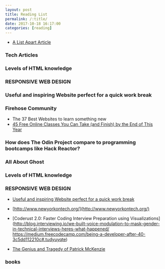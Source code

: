 ```yaml
---
layout: post
title: Reading List
permalink: /:title/
date: 2017-10-18 16:17:00
categories: [reading]
---
```



* [A List Apart Article](https://alistapart.com/articles)

### Tech Articles

### Levels of HTML knowledge

### RESPONSIVE WEB DESIGN

### Useful and inspiring Website perfect for a quick work break

### Firehose Community
- The 37 Best Websites to learn something new
- [45 Free Online Classes You Can Take (and Finish) by the End of This Year](https://www.themuse.com/advice/13-cheap-or-free-online-classes-you-can-take-to-boost-your-digital-skills)

### How does The Odin Project compare to programming bootcamps like Hack Reactor?

### All About Ghost

### Levels of HTML knowledge

### RESPONSIVE WEB DESIGN

- [Useful and inspiring Website perfect for a quick work break](https://devchat.tv/freelancers/155-fs-creating-a-successful-saas-proposal-business-with-nathan-powell)

- [http://www.newyorkontech.org/](http://www.newyorkontech.org/)

- [Coderust 2.0: Faster Coding Interview Preparation using Visualizations](http://blog.interviewing.io/we-built-voice-modulation-to-mask-gender-in-technical-interviews-heres-what-happened/
https://medium.freecodecamp.com/being-a-developer-after-40-3c5dd112210c#.tudyuyqte)
- [The Genius and Tragedy of Patrick McKenzie](http://sebastianmarshall.com/the-genius-and-tragedy-of-patrick-mckenzie)

### books
